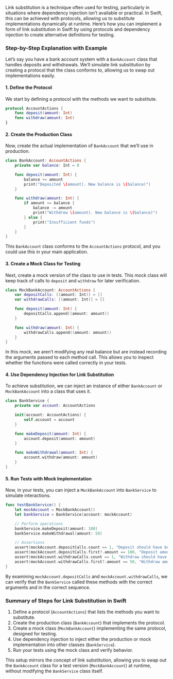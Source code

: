 Link substitution is a technique often used for testing, particularly in situations where dependency injection isn’t available or practical. In Swift, this can be achieved with protocols, allowing us to substitute implementations dynamically at runtime. Here’s how you can implement a form of link substitution in Swift by using protocols and dependency injection to create alternative definitions for testing.

### Step-by-Step Explanation with Example

Let’s say you have a bank account system with a `BankAccount` class that handles deposits and withdrawals. We’ll simulate link substitution by creating a protocol that the class conforms to, allowing us to swap out implementations easily.

#### 1. Define the Protocol
We start by defining a protocol with the methods we want to substitute.

```swift
protocol AccountActions {
    func deposit(amount: Int)
    func withdraw(amount: Int)
}
```

#### 2. Create the Production Class
Now, create the actual implementation of `BankAccount` that we’ll use in production.

```swift
class BankAccount: AccountActions {
    private var balance: Int = 0

    func deposit(amount: Int) {
        balance += amount
        print("Deposited \(amount). New balance is \(balance)")
    }

    func withdraw(amount: Int) {
        if amount <= balance {
            balance -= amount
            print("Withdrew \(amount). New balance is \(balance)")
        } else {
            print("Insufficient funds")
        }
    }
}
```

This `BankAccount` class conforms to the `AccountActions` protocol, and you could use this in your main application. 

#### 3. Create a Mock Class for Testing
Next, create a mock version of the class to use in tests. This mock class will keep track of calls to `deposit` and `withdraw` for later verification.

```swift
class MockBankAccount: AccountActions {
    var depositCalls: [(amount: Int)] = []
    var withdrawCalls: [(amount: Int)] = []

    func deposit(amount: Int) {
        depositCalls.append((amount: amount))
    }

    func withdraw(amount: Int) {
        withdrawCalls.append((amount: amount))
    }
}
```

In this mock, we aren’t modifying any real balance but are instead recording the arguments passed to each method call. This allows you to inspect whether the functions were called correctly in your tests.

#### 4. Use Dependency Injection for Link Substitution
To achieve substitution, we can inject an instance of either `BankAccount` or `MockBankAccount` into a class that uses it.

```swift
class BankService {
    private var account: AccountActions

    init(account: AccountActions) {
        self.account = account
    }

    func makeDeposit(amount: Int) {
        account.deposit(amount: amount)
    }

    func makeWithdrawal(amount: Int) {
        account.withdraw(amount: amount)
    }
}
```

#### 5. Run Tests with Mock Implementation
Now, in your tests, you can inject a `MockBankAccount` into `BankService` to simulate interactions.

```swift
func testBankService() {
    let mockAccount = MockBankAccount()
    let bankService = BankService(account: mockAccount)

    // Perform operations
    bankService.makeDeposit(amount: 100)
    bankService.makeWithdrawal(amount: 50)

    // Assertions
    assert(mockAccount.depositCalls.count == 1, "Deposit should have been called once")
    assert(mockAccount.depositCalls.first?.amount == 100, "Deposit amount should be 100")
    assert(mockAccount.withdrawCalls.count == 1, "Withdraw should have been called once")
    assert(mockAccount.withdrawCalls.first?.amount == 50, "Withdraw amount should be 50")
}
```

By examining `mockAccount.depositCalls` and `mockAccount.withdrawCalls`, we can verify that the `BankService` called these methods with the correct arguments and in the correct sequence.

### Summary of Steps for Link Substitution in Swift

1. Define a protocol (`AccountActions`) that lists the methods you want to substitute.
2. Create the production class (`BankAccount`) that implements the protocol.
3. Create a mock class (`MockBankAccount`) implementing the same protocol, designed for testing.
4. Use dependency injection to inject either the production or mock implementation into other classes (`BankService`).
5. Run your tests using the mock class and verify behavior.

This setup mirrors the concept of link substitution, allowing you to swap out the `BankAccount` class for a test version (`MockBankAccount`) at runtime, without modifying the `BankService` class itself.

